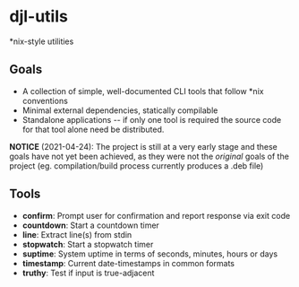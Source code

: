 # djl-utils

*nix-style utilities

## Goals

* A collection of simple, well-documented CLI tools that follow *nix conventions
* Minimal external dependencies, statically compilable
* Standalone applications -- if only one tool is required the source code for
  that tool alone need be distributed.

**NOTICE** (2021-04-24): The project is still at a very early stage and these
goals have not yet been achieved, as they were not the *original* goals of the
project (eg. compilation/build process currently produces a .deb file)

## Tools

* **confirm**: Prompt user for confirmation and report response via exit code
* **countdown**: Start a countdown timer
* **line**: Extract line(s) from stdin
* **stopwatch**: Start a stopwatch timer
* **suptime**: System uptime in terms of seconds, minutes, hours or days
* **timestamp**: Current date-timestamps in common formats
* **truthy**: Test if input is true-adjacent


